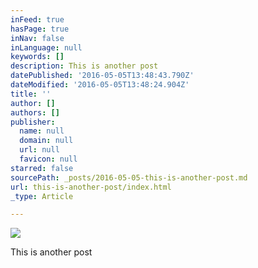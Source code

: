 ```yaml
---
inFeed: true
hasPage: true
inNav: false
inLanguage: null
keywords: []
description: This is another post
datePublished: '2016-05-05T13:48:43.790Z'
dateModified: '2016-05-05T13:48:24.904Z'
title: ''
author: []
authors: []
publisher:
  name: null
  domain: null
  url: null
  favicon: null
starred: false
sourcePath: _posts/2016-05-05-this-is-another-post.md
url: this-is-another-post/index.html
_type: Article

---
```

![](https://the-grid-user-content.s3-us-west-2.amazonaws.com/c94f7a15-3bae-4b13-8a18-ac885343c9be.jpg)

This is another post